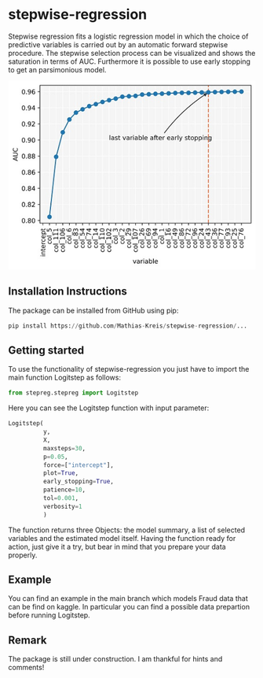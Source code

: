 # stepwise-regression
Stepwise regression fits a logistic regression model in which the choice of predictive variables is carried out by an automatic forward stepwise procedure. The stepwise selection process can be visualized and shows the saturation in terms of AUC. Furthermore it is possible to use early stopping to get an parsimonious model.

![alt text](https://github.com/Mathias-Kreis/stepwise-regression/blob/main/stepwise_example.jpg?raw=true|width=50px)

## Installation Instructions
The package can be installed from GitHub using pip:
```python
pip install https://github.com/Mathias-Kreis/stepwise-regression/...
```

## Getting started
To use the functionality of stepwise-regression you just have to import the main function Logitstep as follows:
```python
from stepreg.stepreg import Logitstep
```
Here you can see the Logitstep function with input parameter:
```python
Logitstep(
          y,
          X,
          maxsteps=30,
          p=0.05,
          force=["intercept"],
          plot=True,
          early_stopping=True,
          patience=10,
          tol=0.001,
          verbosity=1
          )
```
The function returns three Objects: the model summary, a list of selected variables and the estimated model itself. Having the function ready for action, just give it a try, but bear in mind that you prepare your data properly.

## Example
You can find an example in the main branch which models Fraud data that can be find on kaggle. In particular you can find a possible data prepartion before running Logitstep.

## Remark
The package is still under construction. I am thankful for hints and comments!

